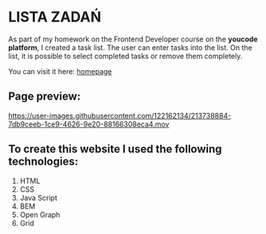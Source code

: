 # LISTA ZADAŃ

As part of my homework on the Frontend Developer course on the **youcode platform**, I created a task list. The user can enter tasks into the list. On the list, it is possible to select completed tasks or remove them completely.


You can visit it here: [homepage](https://barbarakomenda.github.io/lista-zadan/)

## Page preview:

https://user-images.githubusercontent.com/122162134/213738884-7db9ceeb-1ce9-4626-9e20-88166308eca4.mov

## To create this website I used the following technologies:
1. HTML
2. CSS
3. Java Script
4. BEM
5. Open Graph 
6. Grid



